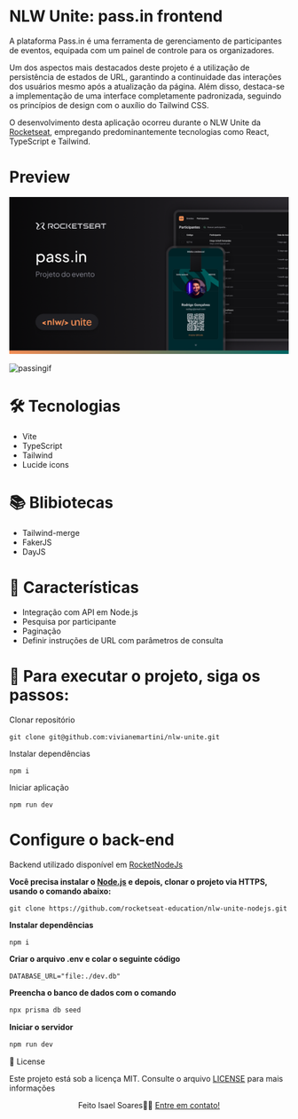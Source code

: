 # NLW Unite: pass.in frontend

A plataforma Pass.in é uma ferramenta de gerenciamento de participantes de eventos, equipada com um painel de controle para os organizadores.

Um dos aspectos mais destacados deste projeto é a utilização de persistência de estados de URL, garantindo a continuidade das interações dos usuários mesmo após a atualização da página. Além disso, destaca-se a implementação de uma interface completamente padronizada, seguindo os princípios de design com o auxílio do Tailwind CSS.

O desenvolvimento desta aplicação ocorreu durante o NLW Unite da [Rocketseat](https://www.rocketseat.com.br/), empregando predominantemente tecnologias como React, TypeScript e Tailwind.

# Preview

![preview.png](https://github.com/vivianemartini/nlw-unite/blob/main/src/assets/preview.png)

![passingif](https://github.com/vivianemartini/nlw-unite/assets/70038975/a149a579-8530-4caa-921c-e8ddce683b6a)


# 🛠️ Tecnologias 

- Vite
- TypeScript
- Tailwind
- Lucide icons

# 📚 Blibiotecas

- Tailwind-merge
- FakerJS
- DayJS

# 🚀 Características

- Integração com API em Node.js
- Pesquisa por participante
- Paginação
- Definir instruções de URL com parâmetros de consulta


# 👷 Para executar o projeto, siga os passos:

Clonar repositório

```
git clone git@github.com:vivianemartini/nlw-unite.git
```
Instalar dependências

```
npm i
```
Iniciar aplicação

```
npm run dev
```

# Configure o back-end

Backend utilizado disponível em [RocketNodeJs](https://github.com/rocketseat-education/nlw-unite-nodejs)


**Você precisa instalar o [Node.js](https://nodejs.org/en/download/) e depois, clonar o projeto via HTTPS, usando o comando abaixo:**

```
git clone https://github.com/rocketseat-education/nlw-unite-nodejs.git
```

**Instalar dependências**

```
npm i
```

**Criar o arquivo .env e colar o seguinte código**
```env
DATABASE_URL="file:./dev.db"
```

**Preencha o banco de dados com o comando**
```bash
npx prisma db seed
```

**Iniciar o servidor**
```bash
npm run dev
```


📕 License

Este projeto está sob a licença MIT. Consulte o arquivo [LICENSE](./LICENSE) para mais informações

<p align="center">
  Feito Isael Soares👋🏽 <a href="https://www.linkedin.com/in/isaelsoares/" target="_blank">Entre em contato!</a>  
</p>

